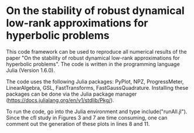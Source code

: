 # On the stability of robust dynamical low-rank approximations for hyperbolic problems

This code framework can be used to reproduce all numerical results of the paper "On the stability of robust dynamical low-rank approximations for hyperbolic problems". The code is written in the programming language Julia (Version 1.6.0).

The code uses the following Julia packages: PyPlot, NPZ, ProgressMeter, LinearAlgebra, GSL, FastTransforms, FastGaussQuadrature. Installing these packages can be done via the Julia package manager (https://docs.julialang.org/en/v1/stdlib/Pkg/).

To run the code, go into the Julia environment and type include("runAll.jl"). Since the cfl study in Figures 3 and 7 are time consuming, one can comment out the generation of these plots in lines 8 and 11.
